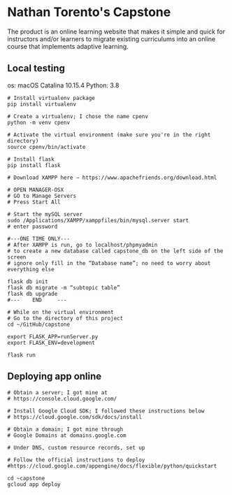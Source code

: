 # Nathan Torento's Capstone

The product is an online learning website that makes it simple and quick for instructors and/or learners to migrate existing curriculums into an online course that implements adaptive learning.

## Local testing
os: macOS Catalina 10.15.4
Python:  3.8

```
# Install virtualenv package
pip install virtualenv

# Create a virtualenv; I chose the name cpenv
python -m venv cpenv

# Activate the virtual environment (make sure you're in the right directory)
source cpenv/bin/activate

# Install flask
pip install flask

# Download XAMPP here – https://www.apachefriends.org/download.html

# OPEN MANAGER-OSX
# GO to Manage Servers
# Press Start All

# Start the mySQL server
sudo /Applications/XAMPP/xamppfiles/bin/mysql.server start
# enter password

#---ONE TIME ONLY---
# After XAMPP is run, go to localhost/phpmyadmin 
# to create a new database called capstone_db on the left side of the screen
# ignore only fill in the “Database name”; no need to worry about everything else

flask db init
flask db migrate -m “subtopic table”
flask db upgrade
#---    END     ---

# While on the virtual environment
# Go to the directory of this project
cd ~/GitHub/capstone 

export FLASK_APP=runServer.py
export FLASK_ENV=development

flask run
```

## Deploying app online
```
# Obtain a server; I got mine at 
# https://console.cloud.google.com/

# Install Google Cloud SDK; I followed these instructions below
# https://cloud.google.com/sdk/docs/install

# Obtain a domain; I got mine through 
# Google Domains at domains.google.com

# Under DNS, custom resource records, set up 

# Follow the official instructions to deploy
#https://cloud.google.com/appengine/docs/flexible/python/quickstart

cd ~capstone
gcloud app deploy

```
